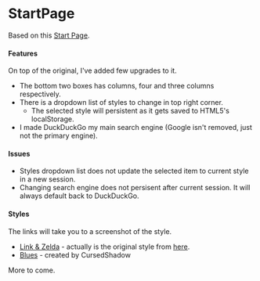 # StartPage
Based on this [Start Page](https://github.com/fukouda/Startpage).

#### Features
On top of the original, I've added few upgrades to it.
- The bottom two boxes has columns, four and three columns respectively.
- There is a dropdown list of styles to change in top right corner.
    - The selected style will persistent as it gets saved to HTML5's localStorage.
- I made DuckDuckGo my main search engine (Google isn't removed, just not the primary engine).
    
#### Issues
- Styles dropdown list does not update the selected item to current style in a new session.
- Changing search engine does not persisent after current session. It will always default back to DuckDuckGo.

#### Styles
The links will take you to a screenshot of the style.
- [Link & Zelda](screenshots/screenshot-link&zelda.png) - actually is the original style from [here](https://github.com/fukouda/Startpage).
- [Blues](screenshots/screenshot-blues.png) - created by CursedShadow

More to come.